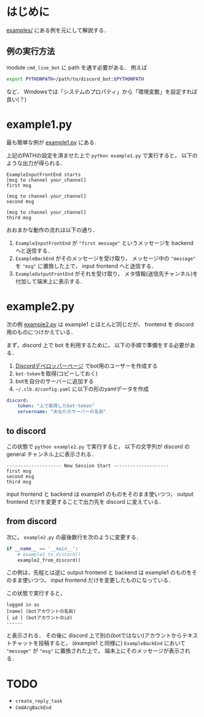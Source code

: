 # はじめに
[examples/](../examples/) にある例を元にして解説する．
## 例の実行方法
module `cmd_line_bot` に path を通す必要がある．
例えば

```bash
export PYTHONPATH=/path/to/discord_bot:$PYTHONPATH
```

など．
Windowsでは「システムのプロパティ」から「環境変数」を設定すれば良い(？)

# example1.py
最も簡単な例が [example1.py](../examples/example1.py) にある．

上記のPATHの設定を済ませた上で `python example1.py` で実行すると，
以下のような出力が得られる．

```
ExampleInputFrontEnd starts
[msg to channel your_channel]
first msg

[msg to channel your_channel]
second msg

[msg to channel your_channel]
third msg
```

おおまかな動作の流れは以下の通り．

1. `ExampleInputFrontEnd` が `"first message"` というメッセージを
   backend へと送信する．
2. `ExampleBackEnd` がそのメッセージを受け取り，
   メッセージ中の `"message"` を `"msg"` に置換した上で，
   input frontend へと送信する．
3. `ExampleOutputFrontEnd` がそれを受け取り，
   メタ情報(送信先チャンネル)を付加して端末上に表示する．

# example2.py
次の例 [example2.py](../examples/example2.py) は example1 とほとんど同じだが，
frontend を discord 用のものにつけかえている．

まず，discord 上で bot を利用するために，
以下の手順で準備をする必要がある．

1. [Discordデベロッパーページ](https://discordapp.com/developers/applications/me)
   でbot用のユーザーを作成する
2. `bot-token`を取得(コピーしておく)
3. botを自分のサーバーに追加する
4. `~/.clb.d/config.yaml` に以下の形のyamlデータを作成
```yaml
discord:
    token: "上で取得したbot-token"
    servername: "あなたのサーバーの名前"
```

## to discord
この状態で `python example2.py` で実行すると，
以下の文字列が discord の general チャンネル上に表示される．

```
-------------------- New Session Start --------------------
first msg
second msg
third msg
```

input frontend と backend は example1 のものをそのまま使いつつ，
output frontend だけを変更することで出力先を discord に変えている．

## from discord
次に， `example2.py` の最後数行を次のように変更する．

```python
if __name__ == '__main__':
    # example2_to_discord()
    example2_from_discord()
```

この例は，先程とは逆に
output frontend と backend は example1 のものをそのまま使いつつ，
input frontend だけを変更したものになっている．

この状態で実行すると，

```
logged in as
[name] (botアカウントの名前)
[ id ] (botアカウントのid)
------
```

と表示される．
その後に discord 上で別の(botではない)アカウントからテキストチャットを投稿すると，
(example1 と同様に) `ExampleBackEnd` において `"message"` が `"msg"` に置換された上で，
端末上にそのメッセージが表示される．


# TODO
- `create_reply_task`
- `CmdArgBackEnd`
